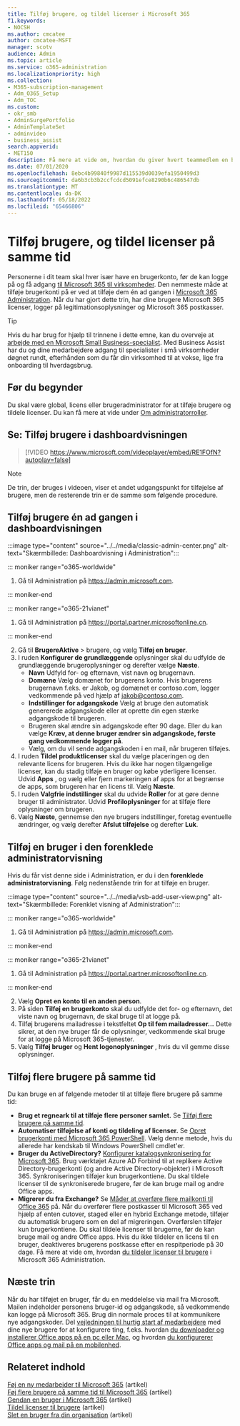 ```yaml
---
title: Tilføj brugere, og tildel licenser i Microsoft 365
f1.keywords:
- NOCSH
ms.author: cmcatee
author: cmcatee-MSFT
manager: scotv
audience: Admin
ms.topic: article
ms.service: o365-administration
ms.localizationpriority: high
ms.collection:
- M365-subscription-management
- Adm_O365_Setup
- Adm_TOC
ms.custom:
- okr_smb
- AdminSurgePortfolio
- AdminTemplateSet
- adminvideo
- business_assist
search.appverid:
- MET150
description: Få mere at vide om, hvordan du giver hvert teammedlem en brugerkonto, så de kan have Microsoft 365 licenser, logonlegitimationsoplysninger og Microsoft 365 postkasser.
ms.date: 07/01/2020
ms.openlocfilehash: 8ebc4b99840f9987d115539d0039efa1950499d3
ms.sourcegitcommit: da6b3cb3b2ccfcdcd5091efce8290b6c486547db
ms.translationtype: MT
ms.contentlocale: da-DK
ms.lasthandoff: 05/18/2022
ms.locfileid: "65466806"
---
```

# <a name="add-users-and-assign-licenses-at-the-same-time"></a>Tilføj brugere, og tildel licenser på samme tid

Personerne i dit team skal hver især have en brugerkonto, før de kan logge på og få adgang [til Microsoft 365 til virksomheder](https://www.microsoft.com/microsoft-365/business). Den nemmeste måde at tilføje brugerkonti på er ved at tilføje dem én ad gangen i <a href="https://go.microsoft.com/fwlink/p/?linkid=2024339" target="_blank">Microsoft 365 Administration</a>. Når du har gjort dette trin, har dine brugere Microsoft 365 licenser, logger på legitimationsoplysninger og Microsoft 365 postkasser.

> [!TIP]
> Hvis du har brug for hjælp til trinnene i dette emne, kan du overveje at [arbejde med en Microsoft Small Business-specialist](https://go.microsoft.com/fwlink/?linkid=2186871). Med Business Assist har du og dine medarbejdere adgang til specialister i små virksomheder døgnet rundt, efterhånden som du får din virksomhed til at vokse, lige fra onboarding til hverdagsbrug.

## <a name="before-you-begin"></a>Før du begynder

Du skal være global, licens eller brugeradministrator for at tilføje brugere og tildele licenser. Du kan få mere at vide under [Om administratorroller](../../admin/add-users/about-admin-roles.md).

## <a name="watch-add-users-in-the-dashboard-view"></a>Se: Tilføj brugere i dashboardvisningen

> [!VIDEO https://www.microsoft.com/videoplayer/embed/RE1FOfN?autoplay=false]

> [!NOTE]
> De trin, der bruges i videoen, viser et andet udgangspunkt for tilføjelse af brugere, men de resterende trin er de samme som følgende procedure.

## <a name="add-users-one-at-a-time-in-the-dashboard-view"></a>Tilføj brugere én ad gangen i dashboardvisningen

:::image type="content" source="../../media/classic-admin-center.png" alt-text="Skærmbillede: Dashboardvisning i Administration":::

::: moniker range="o365-worldwide"

1. Gå til Administration på <https://admin.microsoft.com>.

::: moniker-end

::: moniker range="o365-21vianet"

1. Gå til Administration på <a href="https://go.microsoft.com/fwlink/p/?linkid=850627" target="_blank">https://portal.partner.microsoftonline.cn</a>.

::: moniker-end 

2. Gå til **BrugereAktive** >  brugere, og vælg **Tilføj en bruger**.
3. I ruden **Konfigurer de grundlæggende** oplysninger skal du udfylde de grundlæggende brugeroplysninger og derefter vælge **Næste**.
    - **Navn** Udfyld for- og efternavn, vist navn og brugernavn.
    - **Domæne** Vælg domænet for brugerens konto. Hvis brugerens brugernavn f.eks. er Jakob, og domænet er contoso.com, logger vedkommende på ved hjælp af jakob@contoso.com.
    - **Indstillinger for adgangskode** Vælg at bruge den automatisk genererede adgangskode eller at oprette din egen stærke adgangskode til brugeren.
    - Brugeren skal ændre sin adgangskode efter 90 dage. Eller du kan vælge **Kræv, at denne bruger ændrer sin adgangskode, første gang vedkommende logger på**.
    - Vælg, om du vil sende adgangskoden i en mail, når brugeren tilføjes.
4. I ruden **Tildel produktlicenser** skal du vælge placeringen og den relevante licens for brugeren. Hvis du ikke har nogen tilgængelige licenser, kan du stadig tilføje en bruger og købe yderligere licenser. Udvid **Apps** , og vælg eller fjern markeringen af apps for at begrænse de apps, som brugeren har en licens til. Vælg **Næste**.
5. I ruden **Valgfrie indstillinger** skal du udvide **Roller** for at gøre denne bruger til administrator. Udvid **Profiloplysninger** for at tilføje flere oplysninger om brugeren.
6. Vælg **Næste**, gennemse den nye brugers indstillinger, foretag eventuelle ændringer, og vælg derefter **Afslut tilføjelse** og derefter **Luk**.

## <a name="add-a-user-in-the-admin-simplified-view"></a>Tilføj en bruger i den forenklede administratorvisning

Hvis du får vist denne side i Administration, er du i den **forenklede administratorvisning**. Følg nedenstående trin for at tilføje en bruger.

:::image type="content" source="../../media/vsb-add-user-view.png" alt-text="Skærmbillede: Forenklet visning af Administration":::

::: moniker range="o365-worldwide"

1. Gå til Administration på <https://admin.microsoft.com>.

::: moniker-end

::: moniker range="o365-21vianet"

1. Gå til Administration på <a href="https://go.microsoft.com/fwlink/p/?linkid=850627" target="_blank">https://portal.partner.microsoftonline.cn</a>.

::: moniker-end 

2. Vælg **Opret en konto til en anden person**.
3. På siden **Tilføj en brugerkonto** skal du udfylde det for- og efternavn, det viste navn og brugernavn, de skal bruge til at logge på.
4. Tilføj brugerens mailadresse i tekstfeltet **Op til fem mailadresser...** Dette sikrer, at den nye bruger får de oplysninger, vedkommende skal bruge for at logge på Microsoft 365-tjenester.
5. Vælg **Tilføj bruger** og **Hent logonoplysninger** , hvis du vil gemme disse oplysninger.

## <a name="add-multiple-users-at-the-same-time"></a>Tilføj flere brugere på samme tid

Du kan bruge en af følgende metoder til at tilføje flere brugere på samme tid:

- **Brug et regneark til at tilføje flere personer samlet.** Se [Tilføj flere brugere på samme tid](../../enterprise/add-several-users-at-the-same-time.md).
- **Automatiser tilføjelse af konti og tildeling af licenser.** Se [Opret brugerkonti med Microsoft 365 PowerShell](../../enterprise/create-user-accounts-with-microsoft-365-powershell.md). Vælg denne metode, hvis du allerede har kendskab til Windows PowerShell cmdlet'er.
- **Bruger du ActiveDirectory?** [Konfigurer katalogsynkronisering for Microsoft 365](../../enterprise/set-up-directory-synchronization.md). Brug værktøjet Azure AD Forbind til at replikere Active Directory-brugerkonti (og andre Active Directory-objekter) i Microsoft 365. Synkroniseringen tilføjer kun brugerkontiene. Du skal tildele licenser til de synkroniserede brugere, før de kan bruge mail og andre Office apps.
- **Migrerer du fra Exchange?** Se [Måder at overføre flere mailkonti til Office 365](/Exchange/mailbox-migration/mailbox-migration) på. Når du overfører flere postkasser til Microsoft 365 ved hjælp af enten cutover, staged eller en hybrid Exchange metode, tilføjer du automatisk brugere som en del af migreringen. Overførslen tilføjer kun brugerkontiene. Du skal tildele licenser til brugerne, før de kan bruge mail og andre Office apps. Hvis du ikke tildeler en licens til en bruger, deaktiveres brugerens postkasse efter en respitperiode på 30 dage. Få mere at vide om, hvordan [du tildeler licenser til brugere](../manage/assign-licenses-to-users.md) i Microsoft 365 Administration.

## <a name="next-steps"></a>Næste trin

Når du har tilføjet en bruger, får du en meddelelse via mail fra Microsoft. Mailen indeholder personens bruger-id og adgangskode, så vedkommende kan logge på Microsoft 365. Brug din normale proces til at kommunikere nye adgangskoder. Del [vejledningen til hurtig start af medarbejdere](../setup/employee-quick-setup.md) med dine nye brugere for at konfigurere ting, f.eks. hvordan [du downloader og installerer Office apps på en pc eller Mac](https://support.microsoft.com/office/4414eaaf-0478-48be-9c42-23adc4716658), og hvordan [du konfigurerer Office apps og mail på en mobilenhed](https://support.microsoft.com/office/7dabb6cb-0046-40b6-81fe-767e0b1f014f).

## <a name="related-content"></a>Relateret indhold

[Føj en ny medarbejder til Microsoft 365](add-new-employee.md) (artikel)\
[Føj flere brugere på samme tid til Microsoft 365](../../enterprise/add-several-users-at-the-same-time.md) (artikel)\
[Gendan en bruger i Microsoft 365](restore-user.md) (artikel)\
[Tildel licenser til brugere](../manage/assign-licenses-to-users.md) (artikel)\
[Slet en bruger fra din organisation](delete-a-user.md) (artikel)
